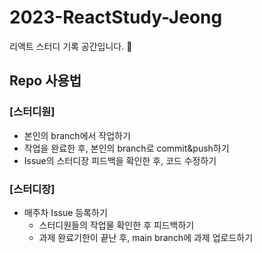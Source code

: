 # 2023-ReactStudy-Jeong
리액트 스터디 기록 공간입니다. 🎉

## Repo 사용법
### [스터디원]
- 본인의 branch에서 작업하기
- 작업을 완료한 후, 본인의 branch로 commit&push하기
- Issue의 스터디장 피드백을 확인한 후, 코드 수정하기
### [스터디장]
- 매주차 Issue 등록하기
    - 스터디원들의 작업물 확인한 후 피드백하기
    - 과제 완료기한이 끝난 후, main branch에 과제 업로드하기